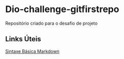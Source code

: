 # Dio-challenge-gitfirstrepo
Repositório criado para o desafio de projeto

## Links Úteis
[Sintaxe Básica Markdown](https://www.markdownguide.org/basic-sintaxe/)
